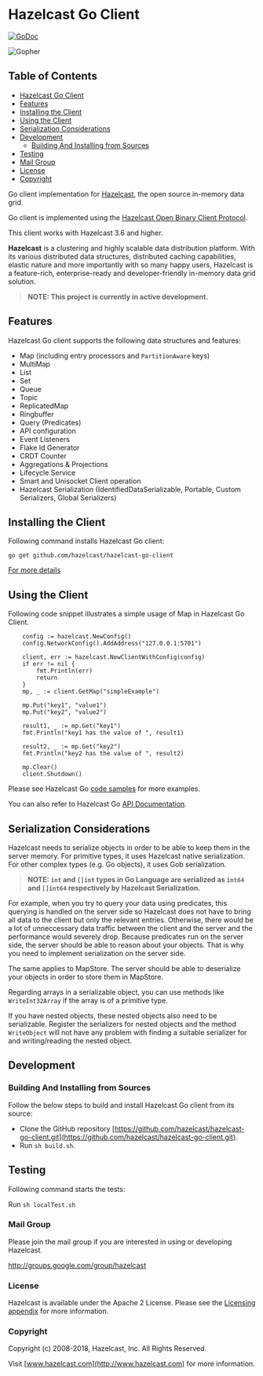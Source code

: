 # Hazelcast Go Client  

[![GoDoc](https://godoc.org/github.com/hazelcast/hazelcast-go-client?status.svg)](https://godoc.org/github.com/hazelcast/hazelcast-go-client)

![Gopher](assets/hazelcast-golang-logo.png )

## Table of Contents

* [Hazelcast Go Client](#hazelcast-go-client)
* [Features](#features)
* [Installing the Client](#installing-the-client)
* [Using the Client](#using-the-client)
* [Serialization Considerations](#serialization-considerations)
* [Development](#development)
  * [Building And Installing from Sources](#building-and-installing-from-sources)
* [Testing](#testing)
* [Mail Group](#mail-group)
* [License](#license)
* [Copyright](#copyright)


Go client implementation for [Hazelcast](https://github.com/hazelcast/hazelcast), the open source in-memory data grid.

Go client is implemented using the [Hazelcast Open Binary Client Protocol](http://docs.hazelcast.org/docs/HazelcastOpenBinaryClientProtocol-Version1.0-Final.pdf). 

This client works with Hazelcast 3.6 and higher.

**Hazelcast** is a clustering and highly scalable data distribution platform. With its various distributed data structures, distributed caching capabilities, elastic nature and more importantly with so many happy users, Hazelcast is a feature-rich, enterprise-ready and developer-friendly in-memory data grid solution.

> **NOTE: This project is currently in active development.**

## Features

Hazelcast Go client supports the following data structures and features:

* Map (including entry processors and `PartitionAware` keys)
* MultiMap
* List
* Set
* Queue
* Topic
* ReplicatedMap
* Ringbuffer
* Query (Predicates)
* API configuration
* Event Listeners
* Flake Id Generator
* CRDT Counter
* Aggregations & Projections
* Lifecycle Service
* Smart and Unisocket Client operation
* Hazelcast Serialization (IdentifiedDataSerializable, Portable, Custom Serializers, Global Serializers)

## Installing the Client

Following command installs Hazelcast Go client:

```
go get github.com/hazelcast/hazelcast-go-client
```
[For more details](https://github.com/hazelcast/hazelcast-go-client/tree/master/sample/helloworld)

## Using the Client

Following code snippet illustrates a simple usage of Map in Hazelcast Go Client.

```golang
	config := hazelcast.NewConfig()
	config.NetworkConfig().AddAddress("127.0.0.1:5701")

	client, err := hazelcast.NewClientWithConfig(config)
	if err != nil {
		fmt.Println(err)
		return
	}
	mp, _ := client.GetMap("simpleExample")

	mp.Put("key1", "value1")
	mp.Put("key2", "value2")

	result1, _ := mp.Get("key1")
	fmt.Println("key1 has the value of ", result1)

	result2, _ := mp.Get("key2")
	fmt.Println("key2 has the value of ", result2)

	mp.Clear()
	client.Shutdown()
```

Please see Hazelcast Go [code samples](https://github.com/hazelcast/hazelcast-go-client/blob/master/sample) for more examples.

You can also refer to Hazelcast Go [API Documentation](https://godoc.org/github.com/hazelcast/hazelcast-go-client).

## Serialization Considerations

Hazelcast needs to serialize objects in order to be able to keep them in the server memory. For primitive types, it uses Hazelcast native serialization. For other complex types (e.g. Go objects), it uses Gob serialization.

> **NOTE: `int` and `[]int` types in Go Language are serialized as `int64` and `[]int64` respectively by Hazelcast Serialization.**

For example, when you try to query your data using predicates, this querying is handled on the server side so Hazelcast does not have to bring all data to the client but only the relevant entries. Otherwise, there would be a lot of unneccessary data traffic between the client and the server and the performance would severely drop.
Because predicates run on the server side, the server should be able to reason about your objects. That is why you need to implement serialization on the server side.

The same applies to MapStore. The server should be able to deserialize your objects in order to store them in MapStore.

Regarding arrays in a serializable object, you can use methods like `WriteInt32Array` if the array is of a primitive type.

If you have nested objects, these nested objects also need to be serializable. Register the serializers for nested objects and the method `WriteObject` will not have any problem with finding a suitable serializer for and writing/reading the nested object.

## Development

### Building And Installing from Sources

Follow the below steps to build and install Hazelcast Go client from its source:

- Clone the GitHub repository [https://github.com/hazelcast/hazelcast-go-client.git](https://github.com/hazelcast/hazelcast-go-client.git).
- Run `sh build.sh`.

## Testing

Following command starts the tests:

Run `sh localTest.sh`

### Mail Group

Please join the mail group if you are interested in using or developing Hazelcast.

http://groups.google.com/group/hazelcast

### License

Hazelcast is available under the Apache 2 License. Please see the [Licensing appendix](http://docs.hazelcast.org/docs/latest/manual/html-single/index.html#license-questions) for more information.

### Copyright

Copyright (c) 2008-2018, Hazelcast, Inc. All Rights Reserved.

Visit [www.hazelcast.com](http://www.hazelcast.com) for more information.
